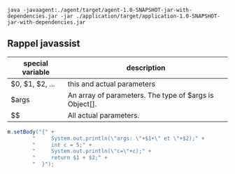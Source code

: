 `java -javaagent:./agent/target/agent-1.0-SNAPSHOT-jar-with-dependencies.jar -jar ./application/target/application-1.0-SNAPSHOT-jar-with-dependencies.jar`

## Rappel javassist

|special variable       | description                                           |
|-----------------------|-------------------------------------------------------|
| $0, $1, $2, ... 	    | this and actual parameters                            |
| $args 	            | An array of parameters. The type of $args is Object[].|
| $$ 	                | All actual parameters.                                |

```java
m.setBody("{" +
        "     System.out.println(\"args: \"+$1+\" et \"+$2);" +
        "     int c = 5;" +
        "     System.out.println(\"c=\"+c);" +
        "     return $1 + $2;" +
        "  }");
```